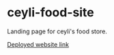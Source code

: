 # ceyli-food-site
Landing page for ceyli's food store.

[Deployed website link](https://ceylicen.netlify.app/)
